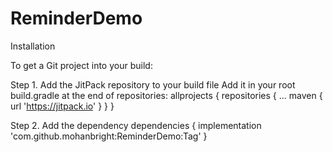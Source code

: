 # ReminderDemo

Installation

To get a Git project into your build:

Step 1. Add the JitPack repository to your build file
Add it in your root build.gradle at the end of repositories:
allprojects {
		repositories {
			...
			maven { url 'https://jitpack.io' }
		}
	}
  
Step 2. Add the dependency
dependencies {
	        implementation 'com.github.mohanbright:ReminderDemo:Tag'
	}

